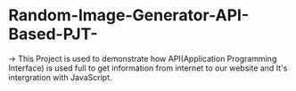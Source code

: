 # Random-Image-Generator-API-Based-PJT-
 -> This Project is used to demonstrate how API(Application Programming Interface) is used full to get information from internet to our website and It's intergration with JavaScript.